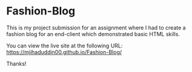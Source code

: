 # Fashion-Blog
This is my project submission for an assignment where I had to create a fashion blog for an end-client which demonstrated basic HTML skills.

You can view the live site at the following URL: https://mjihaduddin00.github.io/Fashion-Blog/

Thanks!
